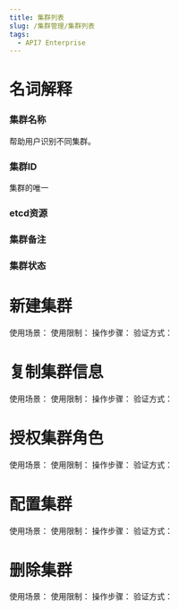 ```yaml
---
title: 集群列表
slug: /集群管理/集群列表
tags:
  - API7 Enterprise
---
```


# 名词解释

### 集群名称
帮助用户识别不同集群。

### 集群ID
集群的唯一
### etcd资源

### 集群备注

### 集群状态

# 新建集群
使用场景：
使用限制：
操作步骤：
验证方式：

# 复制集群信息
使用场景：
使用限制：
操作步骤：
验证方式：

# 授权集群角色
使用场景：
使用限制：
操作步骤：
验证方式：

# 配置集群
使用场景：
使用限制：
操作步骤：
验证方式：

# 删除集群
使用场景：
使用限制：
操作步骤：
验证方式：

